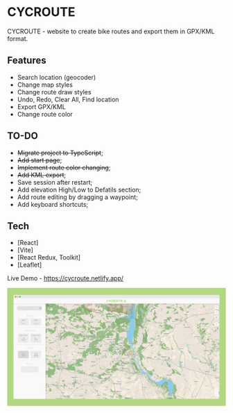# CYCROUTE

CYCROUTE - website to create bike routes and export them in GPX/KML format. 

## Features

- Search location (geocoder)
- Change map styles
- Change route draw styles
- Undo, Redo, Clear All, Find location
- Export GPX/KML
- Change route color

## TO-DO

* ~~Migrate project to TypeScript~~;
* ~~Add start page~~;
* ~~Implement route color changing~~;
* ~~Add KML export~~;
* Save session after restart;
* Add elevation High/Low to Defatils section;
* Add route editing by dragging a waypoint;
* Add keyboard shortcuts;




## Tech

- [React]
- [Vite]
- [React Redux, Toolkit]
- [Leaflet]

Live Demo - https://cycroute.netlify.app/

![](src/assets/mockup1.png)
